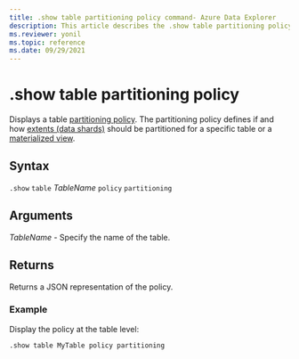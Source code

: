 ```yaml
---
title: .show table partitioning policy command- Azure Data Explorer
description: This article describes the .show table partitioning policy command in Azure Data Explorer.
ms.reviewer: yonil
ms.topic: reference
ms.date: 09/29/2021
---
```

# .show table partitioning policy

Displays a table [partitioning policy](partitioningpolicy.md). The partitioning policy defines if and how [extents (data shards)](../management/extents-overview.md) should be partitioned for a specific table or a [materialized view](materialized-views/materialized-view-overview.md).

## Syntax

`.show` `table` *TableName* `policy` `partitioning` 

## Arguments

*TableName* - Specify the name of the table. 

## Returns

Returns a JSON representation of the policy.

### Example

Display the policy at the table level:

```kusto
.show table MyTable policy partitioning 
```
